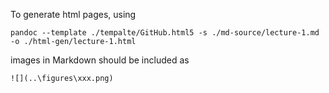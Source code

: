 To generate html pages, using
```
pandoc --template ./tempalte/GitHub.html5 -s ./md-source/lecture-1.md -o ./html-gen/lecture-1.html
```

images in Markdown should be included as
```
![](..\figures\xxx.png)
```